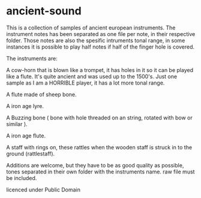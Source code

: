 # ancient-sound
This is a collection of samples of ancient european instruments.
The instrument notes has been separated as one file per note, in their respective folder.
Those notes are also the spesific intruments tonal range, in some instances it is possible to play half notes if half of the finger hole is covered.

The instruments are:

A cow-horn that is blown like a trompet, it has holes in it so it can be played like a flute. It's quite ancient and was used up to the 1500's.
Just one sample as I am a HORRIBLE player, it has a lot more tonal range.

A flute made of sheep bone.

A iron age lyre.

A Buzzing bone ( bone with hole threaded on an string, rotated with bow or similar ).

A iron age flute.

A staff with rings on, these rattles when the wooden staff is struck in to the ground (rattlestaff).

Additions are welcome, but they have to be as good quality as possible,
tones separated in their own folder with the instruments name.
raw file must be included.

licenced under Public Domain

